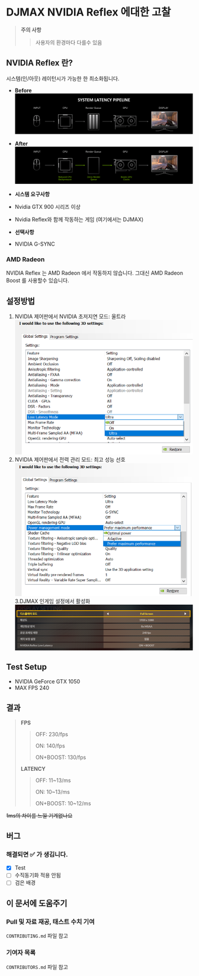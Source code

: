 # DJMAX NVIDIA Reflex 에대한 고찰
> __**주의 사항**__
>> 사용자의 환경마다 다를수 있음

## NVIDIA Reflex 란?
시스템(인/아웃) 레이턴시가 가능한 한 최소화됩니다.
- **Before**
![nvidia-reflex-system-latency-pipeline-before-addition-of-reflex](https://raw.githubusercontent.com/Dev-Nergis/DJMAX-NVIDIA-Reflex/main/images/nvidia-reflex-system-latency-pipeline-before-addition-of-reflex.png)
- **After**
![nvidia-reflex-system-latency-pipeline-with-reflex](https://raw.githubusercontent.com/Dev-Nergis/DJMAX-NVIDIA-Reflex/main/images/nvidia-reflex-system-latency-pipeline-with-reflex.png)

- __**시스템 요구사항**__
- Nvidia GTX 900 시리즈 이상
- Nvidia Reflex와 함께 작동하는 게임 (여기에서는 DJMAX)
- __선택사항__
- NVIDIA G-SYNC
### AMD Radeon
NVIDIA Reflex 는 AMD Radeon 에서 작동하지 않습니다.
그대신 AMD Radeon Boost 를 사용할수 있습니다.

## 설정방법
1. NVIDIA 제어판에서 NVIDIA 초저지연 모드: 울트라
![nvidia-reflex-control-panel-low-latency-ultra-mode](https://raw.githubusercontent.com/Dev-Nergis/DJMAX-NVIDIA-Reflex/main/images/nvidia-reflex-control-panel-low-latency-ultra-mode.png)
2. NVIDIA 제어판에서 전력 관리 모드: 최고 성능 선호
![nvidia-reflex-control-panel-prefer-maximum-performance-mode](https://raw.githubusercontent.com/Dev-Nergis/DJMAX-NVIDIA-Reflex/main/images/nvidia-reflex-control-panel-prefer-maximum-performance-mode.png)
3.DJMAX 인게임 설정에서 활성화
![djmax-in-game-setting](https://raw.githubusercontent.com/Dev-Nergis/DJMAX-NVIDIA-Reflex/main/images/djmax-in-game-setting.png)

## Test Setup
- NVIDIA GeForce GTX 1050
- MAX FPS 240

## 결과
> __**FPS**__
>>
>> OFF: 230/fps
>>
>> ON: 140/fps
>>
>> ON+BOOST: 130/fps
>>
> __**LATENCY**__
>>
>> OFF: 11~13/ms
>>
>> ON: 10~13/ms
>>
>> ON+BOOST: 10~12/ms

~~1ms의 차이를 느낄 기계없나요~~

## 버그
### 해결되면 ✅ 가 생김니다.
- [X] Test
- [ ] 수직동기화 적용 안됨
[](https://github.com/Dev-Nergis/DJMAX-NVIDIA-Reflex/issues/3)
- [ ] 검은 배경

## 이 문서에 도움주기
### Pull 및 자료 재공, 태스트 수치 기여
`CONTRIBUTING.md` 파일 참고

### 기여자 목록
`CONTRIBUTORS.md` 파일 참고
